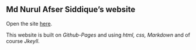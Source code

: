## Md Nurul Afser Siddique&rsquo;s website

Open the site [here](https://afsersid.github.io).

This website is built on _Github-Pages_ and using _html, css, Markdown_ and of course _Jkeyll_.
